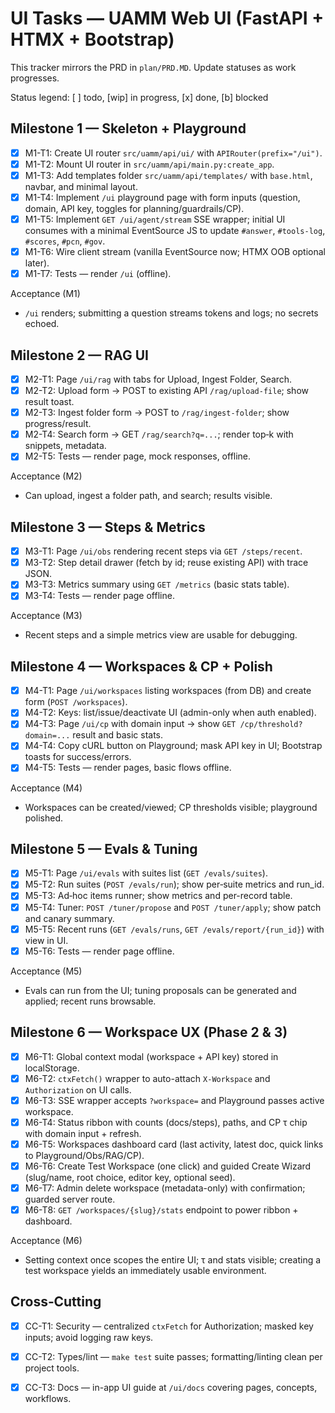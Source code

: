 
# UI Tasks — UAMM Web UI (FastAPI + HTMX + Bootstrap)

This tracker mirrors the PRD in `plan/PRD.MD`. Update statuses as work progresses.

Status legend: [ ] todo, [wip] in progress, [x] done, [b] blocked

## Milestone 1 — Skeleton + Playground
- [x] M1-T1: Create UI router `src/uamm/api/ui/` with `APIRouter(prefix="/ui")`.
- [x] M1-T2: Mount UI router in `src/uamm/api/main.py:create_app`.
- [x] M1-T3: Add templates folder `src/uamm/api/templates/` with `base.html`, navbar, and minimal layout.
- [x] M1-T4: Implement `/ui` playground page with form inputs (question, domain, API key, toggles for planning/guardrails/CP).
- [x] M1-T5: Implement `GET /ui/agent/stream` SSE wrapper; initial UI consumes with a minimal EventSource JS to update `#answer`, `#tools-log`, `#scores`, `#pcn`, `#gov`.
- [x] M1-T6: Wire client stream (vanilla EventSource now; HTMX OOB optional later).
- [x] M1-T7: Tests — render `/ui` (offline).

Acceptance (M1)
- `/ui` renders; submitting a question streams tokens and logs; no secrets echoed.

## Milestone 2 — RAG UI
- [x] M2-T1: Page `/ui/rag` with tabs for Upload, Ingest Folder, Search.
- [x] M2-T2: Upload form → POST to existing API `/rag/upload-file`; show result toast.
- [x] M2-T3: Ingest folder form → POST to `/rag/ingest-folder`; show progress/result.
- [x] M2-T4: Search form → GET `/rag/search?q=...`; render top‑k with snippets, metadata.
- [x] M2-T5: Tests — render page, mock responses, offline.

Acceptance (M2)
- Can upload, ingest a folder path, and search; results visible.

## Milestone 3 — Steps & Metrics
- [x] M3-T1: Page `/ui/obs` rendering recent steps via `GET /steps/recent`.
- [x] M3-T2: Step detail drawer (fetch by id; reuse existing API) with trace JSON.
- [x] M3-T3: Metrics summary using `GET /metrics` (basic stats table).
- [x] M3-T4: Tests — render page offline.

Acceptance (M3)
- Recent steps and a simple metrics view are usable for debugging.

## Milestone 4 — Workspaces & CP + Polish
- [x] M4-T1: Page `/ui/workspaces` listing workspaces (from DB) and create form (`POST /workspaces`).
- [x] M4-T2: Keys: list/issue/deactivate UI (admin-only when auth enabled).
- [x] M4-T3: Page `/ui/cp` with domain input → show `GET /cp/threshold?domain=...` result and basic stats.
- [x] M4-T4: Copy cURL button on Playground; mask API key in UI; Bootstrap toasts for success/errors.
- [x] M4-T5: Tests — render pages, basic flows offline.

Acceptance (M4)
- Workspaces can be created/viewed; CP thresholds visible; playground polished.

## Milestone 5 — Evals & Tuning
- [x] M5-T1: Page `/ui/evals` with suites list (`GET /evals/suites`).
- [x] M5-T2: Run suites (`POST /evals/run`); show per‑suite metrics and run_id.
- [x] M5-T3: Ad‑hoc items runner; show metrics and per-record table.
- [x] M5-T4: Tuner: `POST /tuner/propose` and `POST /tuner/apply`; show patch and canary summary.
- [x] M5-T5: Recent runs (`GET /evals/runs`, `GET /evals/report/{run_id}`) with view in UI.
- [x] M5-T6: Tests — render page offline.

Acceptance (M5)
- Evals can run from the UI; tuning proposals can be generated and applied; recent runs browsable.

## Milestone 6 — Workspace UX (Phase 2 & 3)
- [x] M6-T1: Global context modal (workspace + API key) stored in localStorage.
- [x] M6-T2: `ctxFetch()` wrapper to auto-attach `X-Workspace` and `Authorization` on UI calls.
- [x] M6-T3: SSE wrapper accepts `?workspace=` and Playground passes active workspace.
- [x] M6-T4: Status ribbon with counts (docs/steps), paths, and CP τ chip with domain input + refresh.
- [x] M6-T5: Workspaces dashboard card (last activity, latest doc, quick links to Playground/Obs/RAG/CP).
- [x] M6-T6: Create Test Workspace (one click) and guided Create Wizard (slug/name, root choice, editor key, optional seed).
- [x] M6-T7: Admin delete workspace (metadata-only) with confirmation; guarded server route.
- [x] M6-T8: `GET /workspaces/{slug}/stats` endpoint to power ribbon + dashboard.

Acceptance (M6)
- Setting context once scopes the entire UI; τ and stats visible; creating a test workspace yields an immediately usable environment.

## Cross‑Cutting
- [x] CC-T1: Security — centralized `ctxFetch` for Authorization; masked key inputs; avoid logging raw keys.
- [x] CC-T2: Types/lint — `make test` suite passes; formatting/linting clean per project tools.
- [x] CC-T3: Docs — in-app UI guide at `/ui/docs` covering pages, concepts, workflows.

 
